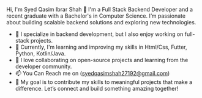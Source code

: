 Hi, I'm Syed Qasim Ibrar Shah 👋
I'm a Full Stack Backend Developer and a recent graduate with a Bachelor's in Computer Science. I’m passionate about building scalable backend solutions and exploring new technologies.

- 🔧 I specialize in backend development, but I also enjoy working on full-stack projects.
- 🌱 Currently, I'm learning and improving my skills in Html/Css, Futter, Python, Kotlin/Java.
- 🤝 I love collaborating on open-source projects and learning from the developer community.
- 📫 You Can Reach me on (syedqasimshah27192@gmail.com)
- 🎯 My goal is to contribute my skills to meaningful projects that make a difference.
Let’s connect and build something amazing together!
